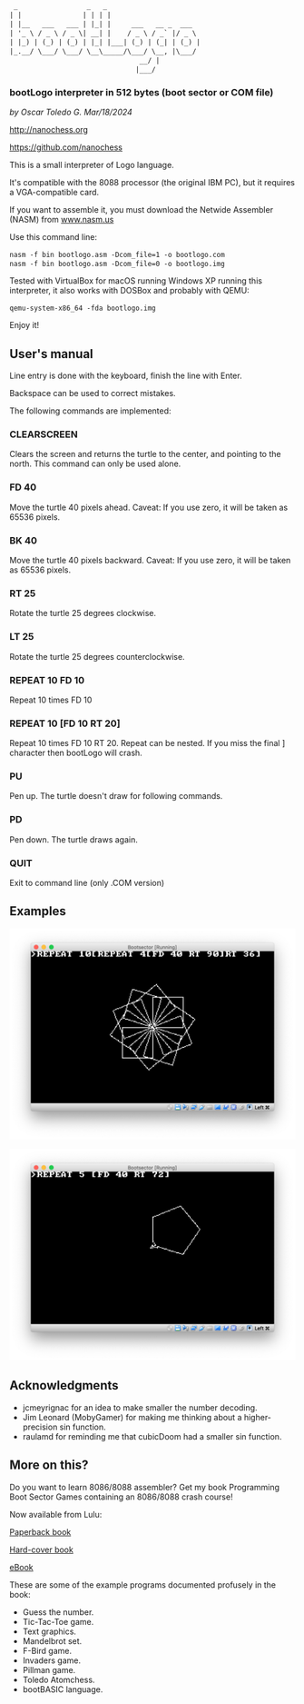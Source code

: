      _                 _   _
    | |               | | | |
    | |__   ___   ___ | |_| |     ___   __ _  ___
    | '_ \ / _ \ / _ \| __| |    / _ \ / _` |/ _ \
    | |_) | (_) | (_) | |_| |___| (_) | (_| | (_) |
    |_.__/ \___/ \___/ \__\_____/\___/ \__, |\___/
                                    __/ |
                                   |___/
### bootLogo interpreter in 512 bytes (boot sector or COM file)

*by Oscar Toledo G. Mar/18/2024*

http://nanochess.org

https://github.com/nanochess

This is a small interpreter of Logo language.

It's compatible with the 8088 processor (the original IBM PC), but it requires a VGA-compatible card.

If you want to assemble it, you must download the Netwide Assembler (NASM) from www.nasm.us

Use this command line:

    nasm -f bin bootlogo.asm -Dcom_file=1 -o bootlogo.com
    nasm -f bin bootlogo.asm -Dcom_file=0 -o bootlogo.img

Tested with VirtualBox for macOS running Windows XP running this interpreter, it also works with DOSBox and probably with QEMU:

    qemu-system-x86_64 -fda bootlogo.img

Enjoy it!

## User's manual

Line entry is done with the keyboard, finish the line with Enter.

Backspace can be used to correct mistakes.

The following commands are implemented:

### CLEARSCREEN

Clears the screen and returns the turtle to the center, and pointing to the north. This command can only be used alone.

### FD 40

Move the turtle 40 pixels ahead. Caveat: If you use zero, it will be taken as 65536 pixels.

### BK 40

Move the turtle 40 pixels backward. Caveat: If you use zero, it will be taken as 65536 pixels.

### RT 25

Rotate the turtle  25 degrees clockwise.

### LT 25

Rotate the turtle 25 degrees counterclockwise.

### REPEAT 10 FD 10

Repeat 10 times FD 10

### REPEAT 10 [FD 10 RT 20]

Repeat 10 times FD 10 RT 20. Repeat can be nested. If you miss the final ] character then bootLogo will crash.

### PU

Pen up. The turtle doesn't draw for following commands.

### PD

Pen down. The turtle draws again.

### QUIT

Exit to command line (only .COM version)

## Examples

![bootLogo command sequence](example3.png)

![Result of bootLogo command sequence](example4.png)

## Acknowledgments

* jcmeyrignac for an idea to make smaller the number decoding.
* Jim Leonard (MobyGamer) for making me thinking about a higher-precision sin function.
* raulamd for reminding me that cubicDoom had a smaller sin function.

## More on this?

Do you want to learn 8086/8088 assembler? Get my book Programming Boot Sector Games containing an 8086/8088 crash course!

Now available from Lulu:

[Paperback book](http://www.lulu.com/shop/oscar-toledo-gutierrez/programming-boot-sector-games/paperback/product-24188564.html)

[Hard-cover book](http://www.lulu.com/shop/oscar-toledo-gutierrez/programming-boot-sector-games/hardcover/product-24188530.html)

[eBook](https://nanochess.org/store.html)

These are some of the example programs documented profusely
in the book:

  * Guess the number.
  * Tic-Tac-Toe game.
  * Text graphics.
  * Mandelbrot set.
  * F-Bird game.
  * Invaders game.
  * Pillman game.
  * Toledo Atomchess.
  * bootBASIC language.
